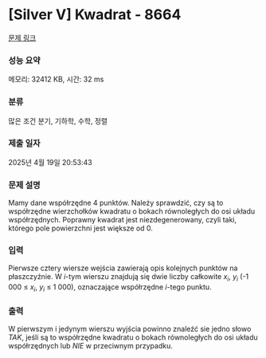 # [Silver V] Kwadrat - 8664 

[문제 링크](https://www.acmicpc.net/problem/8664) 

### 성능 요약

메모리: 32412 KB, 시간: 32 ms

### 분류

많은 조건 분기, 기하학, 수학, 정렬

### 제출 일자

2025년 4월 19일 20:53:43

### 문제 설명

<p>Mamy dane współrzędne 4 punktów. Należy sprawdzić, czy są to współrzędne wierzchołków kwadratu o bokach równoległych do osi układu współrzędnych. Poprawny kwadrat jest niezdegenerowany, czyli taki, którego pole powierzchni jest większe od 0.</p>

### 입력 

 <p>Pierwsze cztery wiersze wejścia zawierają opis kolejnych punktów na płaszczyźnie. W <em>i</em>-tym wierszu znajdują się dwie liczby całkowite <em>x<sub>i</sub></em>, <em>y<sub>i</sub></em> (-1 000 ≤ <em>x<sub>i</sub></em>, <em>y<sub>i</sub></em> ≤ 1 000), oznaczające współrzędne <em>i</em>-tego punktu.</p>

### 출력 

 <p>W pierwszym i jedynym wierszu wyjścia powinno znaleźć sie jedno słowo <i>TAK</i>, jeśli są to współrzędne kwadratu o bokach równoległych do osi układu współrzędnych lub <i>NIE</i> w przeciwnym przypadku.</p>

